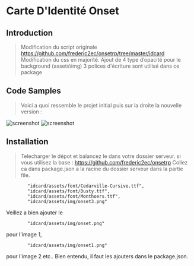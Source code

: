 # Carte D'Identité Onset

## Introduction

>Modification du script originale https://github.com/frederic2ec/onsetrp/tree/master/idcard
Modification du css en majorité.
Ajout de 4 type d’opacité pour le background (assets\img)
3 polices d'écriture sont utilisé dans ce package


## Code Samples

> Voici a quoi ressemble le projet initial puis sur la droite la nouvelle version :

![screenshot](https://i.ibb.co/GRf4ppm/Carte-identite.png)
![screenshot](https://i.ibb.co/mG5nmNW/new-CNI.png)

## Installation

> Telecharger le dépot et balancez le dans votre dossier serveur.
si vous utilisez la base : https://github.com/frederic2ec/onsetrp
Collez ca dans package.json a la racine du dossier serveur dans la partie file.

```
        "idcard/assets/font/Cedarville-Cursive.ttf",
        "idcard/assets/font/Dusty.ttf",
        "idcard/assets/font/Monthoers.ttf",
        "idcard/assets/img/onset3.png"
```
Veillez a bien ajouter le 
```
        "idcard/assets/img/onset.png"
```
pour l'image 1,
```
        "idcard/assets/img/onset1.png"
```
pour l'image 2 etc..
Bien entendu, il faut les ajouters dans le package.json.
